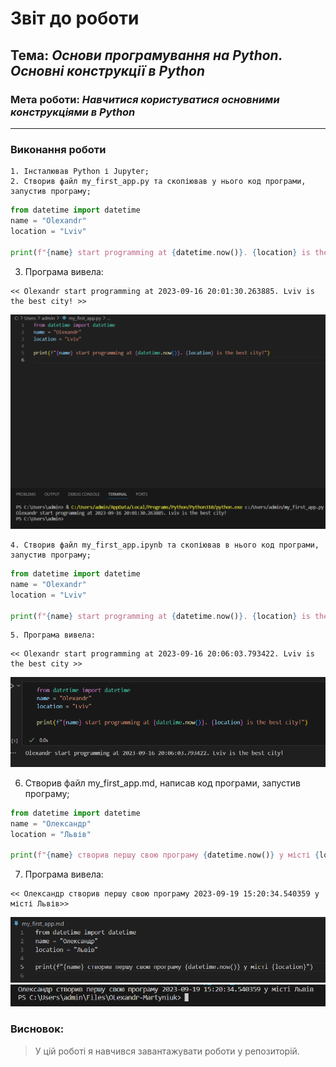 # Звіт до роботи
## Тема: _Основи програмування на Python. Основні конструкції в Python_
### Мета роботи: _Навчитися користуватися основними конструкціями в Python_
---
### Виконання роботи
    1. Інсталював Python і Jupyter;
    2. Створив файл my_first_app.py та скопіював у нього код програми, запустив програму;
```python
from datetime import datetime
name = "Olexandr"
location = "Lviv"

print(f"{name} start programming at {datetime.now()}. {location} is the best city!")
```
   3. Програма вивела:
```text
<< Olexandr start programming at 2023-09-16 20:01:30.263885. Lviv is the best city! >>
```
![Image alt](https://github.com/OLexandr-Martyniuk/OLexandr-Martyniuk/blob/main/1_lab/1.png)

    4. Створив файл my_first_app.ipynb та скопіював в нього код програми, запустив програму;
```python
from datetime import datetime
name = "Olexandr"
location = "Lviv"

print(f"{name} start programming at {datetime.now()}. {location} is the best city!")
```
    5. Програма вивела:
```text
<< Olexandr start programming at 2023-09-16 20:06:03.793422. Lviv is the best city >>
```
![Image alt](https://github.com/OLexandr-Martyniuk/OLexandr-Martyniuk/blob/main/1_lab/2.png)

   6. Створив файл my_first_app.md, написав код програми, запустив програму;
```python
from datetime import datetime
name = "Олександр"
location = "Львів"

print(f"{name} створив першу свою програму {datetime.now()} у місті {location}")
```
 7. Програма вивела:
```text
<< Олександр створив першу свою програму 2023-09-19 15:20:34.540359 у місті Львів>>
```
![Image alt](https://github.com/OLexandr-Martyniuk/OLexandr-Martyniuk/blob/main/1_lab/3.png)
![Image alt](https://github.com/OLexandr-Martyniuk/OLexandr-Martyniuk/blob/main/1_lab/4.png)
### Висновок: 
> У цій роботі я навчився завантажувати роботи у репозиторій.

